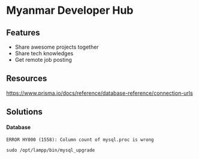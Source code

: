 # Myanmar Developer Hub

## Features
- Share awesome projects together
- Share tech knowledges
- Get remote job posting


## Resources
https://www.prisma.io/docs/reference/database-reference/connection-urls

## Solutions

#### Database

```
ERROR HY000 (1558): Column count of mysql.proc is wrong
```
```
sudo /opt/lampp/bin/mysql_upgrade
```